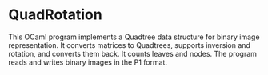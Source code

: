 # QuadRotation
This OCaml program implements a Quadtree data structure for binary image representation. It converts matrices to Quadtrees, supports inversion and rotation, and converts them back. It counts leaves and nodes. The program reads and writes binary images in the P1 format.
